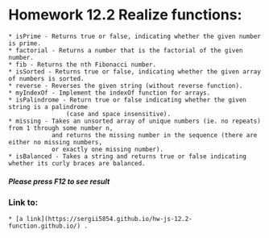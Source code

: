 # Homework 12.2 Realize functions:
    
    * isPrime - Returns true or false, indicating whether the given number is prime.
    * factorial - Returns a number that is the factorial of the given number.
    * fib - Returns the nth Fibonacci number.
    * isSorted - Returns true or false, indicating whether the given array of numbers is sorted.
    * reverse - Reverses the given string (without reverse function).
    * myIndexOf - Implement the indexOf function for arrays.
    * isPalindrome - Return true or false indicating whether the given string is a palindrome 
                    (case and space insensitive).
    * missing - Takes an unsorted array of unique numbers (ie. no repeats) from 1 through some number n, 
                and returns the missing number in the sequence (there are either no missing numbers, 
                or exactly one missing number).
    * isBalanced - Takes a string and returns true or false indicating whether its curly braces are balanced.
    
##### Please press F12 to see result  
    
### Link to: 
    
    * [a link](https://sergii5854.github.io/hw-js-12.2-function.github.io/) .

